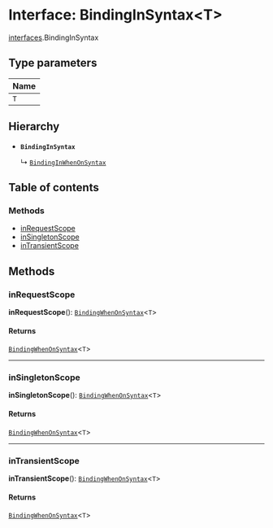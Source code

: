 # Interface: BindingInSyntax\<T>

[interfaces](/auto-docs/free-layout-editor/modules/interfaces.md).BindingInSyntax

## Type parameters

| Name |
| :------ |
| `T` |

## Hierarchy

* **`BindingInSyntax`**

  ↳ [`BindingInWhenOnSyntax`](/auto-docs/free-layout-editor/interfaces/interfaces.BindingInWhenOnSyntax.md)

## Table of contents

### Methods

* [inRequestScope](/auto-docs/free-layout-editor/interfaces/interfaces.BindingInSyntax.md#inrequestscope)
* [inSingletonScope](/auto-docs/free-layout-editor/interfaces/interfaces.BindingInSyntax.md#insingletonscope)
* [inTransientScope](/auto-docs/free-layout-editor/interfaces/interfaces.BindingInSyntax.md#intransientscope)

## Methods

### inRequestScope

**inRequestScope**(): [`BindingWhenOnSyntax`](/auto-docs/free-layout-editor/interfaces/interfaces.BindingWhenOnSyntax.md)<`T`>

#### Returns

[`BindingWhenOnSyntax`](/auto-docs/free-layout-editor/interfaces/interfaces.BindingWhenOnSyntax.md)<`T`>

***

### inSingletonScope

**inSingletonScope**(): [`BindingWhenOnSyntax`](/auto-docs/free-layout-editor/interfaces/interfaces.BindingWhenOnSyntax.md)<`T`>

#### Returns

[`BindingWhenOnSyntax`](/auto-docs/free-layout-editor/interfaces/interfaces.BindingWhenOnSyntax.md)<`T`>

***

### inTransientScope

**inTransientScope**(): [`BindingWhenOnSyntax`](/auto-docs/free-layout-editor/interfaces/interfaces.BindingWhenOnSyntax.md)<`T`>

#### Returns

[`BindingWhenOnSyntax`](/auto-docs/free-layout-editor/interfaces/interfaces.BindingWhenOnSyntax.md)<`T`>
